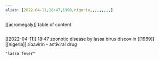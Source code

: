 ```yaml
---
alias: [2022-04-11,18:47,1969,nigeria,,,,,,,,,]
---
```

[[acromegaly]]
table of content
```toc
```

[[2022-04-11]] 18:47
zoonotic disease
by lassa birus
discov in [[1969]] [[nigeria]]
ribavirin - antiviral drug
```query
"lassa fever"
```